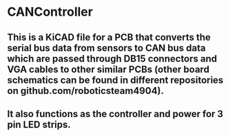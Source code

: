 # CANController
## This is a KiCAD file for a PCB that converts the serial bus data from sensors to CAN bus data which are passed through DB15 connectors and VGA cables to other similar PCBs (other board schematics can be found in different repositories on github.com/roboticsteam4904).
## It also functions as the controller and power for 3 pin LED strips.